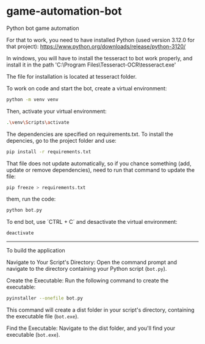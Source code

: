 # game-automation-bot

Python bot game automation

For that to work, you need to have installed Python (used version 3.12.0 for that project): https://www.python.org/downloads/release/python-3120/

In windows, you will have to install the tesseract to bot work properly, and install it in the path 'C:\Program Files\Tesseract-OCR\tesseract.exe'

The file for installation is located at tesseract folder.

To work on code and start the bot, create a virtual environment:

```sh
python -m venv venv
```

Then, activate your virtual environment:

```sh
.\venv\Scripts\activate
```

The dependencies are specified on requirements.txt.
To install the depencies, go to the project folder and use:

```sh
pip install -r requirements.txt
```

That file does not update automatically, so if you chance something (add, update or remove dependencies), need to run that command to update the file:

```sh
pip freeze > requirements.txt
```

them, run the code:

```sh
python bot.py
```

To end bot, use ´CTRL + C´ and desactivate the virtual environment:

```sh
deactivate
```

---

To build the application

Navigate to Your Script's Directory:
Open the command prompt and navigate to the directory containing your Python script (`bot.py`).

Create the Executable:
Run the following command to create the executable:

```sh
pyinstaller --onefile bot.py
```

This command will create a dist folder in your script's directory, containing the executable file (`bot.exe`).

Find the Executable:
Navigate to the dist folder, and you'll find your executable (`bot.exe`).
